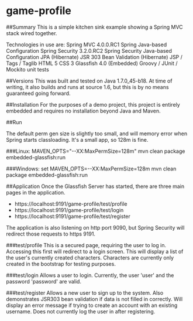 game-profile
============

##Summary
This is a simple kitchen sink example showing a Spring MVC stack wired together.

Technologies in use are:
Spring MVC 4.0.0.RC1
Spring Java-based Configuration
Spring Security 3.2.0.RC2
Spring Security Java-based Configuration
JPA (Hibernate)
JSR 303 Bean Validation (Hibernate)
JSP / Tags / Taglib
HTML 5
CSS 3
Glassfish 4.0 (Embedded)
Groovy / JUnit / Mockito unit tests

##Versions
This was built and tested on Java 1.7.0_45-b18. At time of writing, it also builds and runs at source 1.6, but this is by no means guaranteed going forward.

##Installation
For the purposes of a demo project, this project is entirely embedded and requires no installation beyond Java and Maven.

##Run

The default perm gen size is slightly too small, and will memory error when Spring starts classloading. It's a small app, so 128m is fine.

###Linux:
MAVEN_OPTS="--XX:MaxPermSize=128m" mvn clean package embedded-glassfish:run

###Windows:
set MAVEN_OPTS=--XX:MaxPermSize=128m
mvn clean package embedded-glassfish:run

##Application
Once the Glassfish Server has started, there are three main pages in the application.

* https://localhost:9191/game-profile/test/profile
* https://localhost:9191/game-profile/test/login
* https://localhost:9191/game-profile/test/register

The application is also listening on http port 9090, but Spring Security will redirect those requests to https 9191.

###test/profile
This is a secured page, requiring the user to log in. Accessing this first will redirect to a login screen. This will display a list of the user's currently created characters. Characters are currently only created in the bootstrap for testing purposes.

###test/login
Allows a user to login. Currently, the user 'user' and the password 'password' are valid.

###test/register
Allows a new user to sign up to the system. Also demonstrates JSR303 bean validation if data is not filled in correctly. Will display an error message if trying to create an account with an existing username. Does not currently log the user in after registering.
